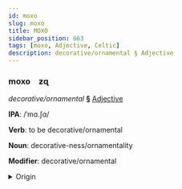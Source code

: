 ```yaml
---
id: moxo
slug: moxo
title: MOXO
sidebar_position: 663
tags: [moxo, Adjective, Celtic]
description: decorative/ornamental § Adjective
---
```


### moxo&emsp;<span kind="abugida">ƶɋ</span>

*decorative/ornamental* **§** [Adjective](../../tags/Adjective)

**IPA**: /ˈmɑ.ʃɑ/

**Verb**: to be decorative/ornamental

**Noun**: decorative-ness/ornamentality

**Modifier**: decorative/ornamental

<details>
    <summary>Origin</summary>
    Irish maiseach /ˈmˠaʃa(h)/<br/>
    <em>Celtic Language Family</em>
</details>